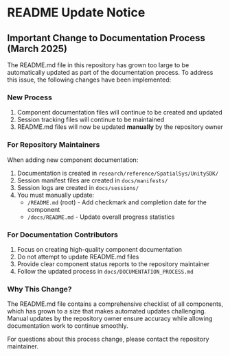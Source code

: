 # README Update Notice

## Important Change to Documentation Process (March 2025)

The README.md file in this repository has grown too large to be automatically updated as part of the documentation process. To address this issue, the following changes have been implemented:

### New Process
1. Component documentation files will continue to be created and updated
2. Session tracking files will continue to be maintained
3. README.md files will now be updated **manually** by the repository owner

### For Repository Maintainers
When adding new component documentation:
1. Documentation is created in `research/reference/SpatialSys/UnitySDK/`
2. Session manifest files are created in `docs/manifests/`
3. Session logs are created in `docs/sessions/`
4. You must manually update:
   - `/README.md` (root) - Add checkmark and completion date for the component
   - `/docs/README.md` - Update overall progress statistics

### For Documentation Contributors
1. Focus on creating high-quality component documentation
2. Do not attempt to update README.md files
3. Provide clear component status reports to the repository maintainer
4. Follow the updated process in `docs/DOCUMENTATION_PROCESS.md`

### Why This Change?
The README.md file contains a comprehensive checklist of all components, which has grown to a size that makes automated updates challenging. Manual updates by the repository owner ensure accuracy while allowing documentation work to continue smoothly.

For questions about this process change, please contact the repository maintainer.
